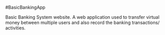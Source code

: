 #BasicBankingApp

Basic Banking System website. A web application used to transfer virtual money between multiple users and also record the banking transactions/ activities.
